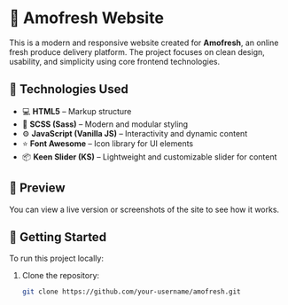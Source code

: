 # 🌿 Amofresh Website

This is a modern and responsive website created for **Amofresh**, an online fresh produce delivery platform. The project focuses on clean design, usability, and simplicity using core frontend technologies.

## 🔧 Technologies Used

- 💻 **HTML5** – Markup structure
- 🎨 **SCSS (Sass)** – Modern and modular styling
- ⚙️ **JavaScript (Vanilla JS)** – Interactivity and dynamic content
- ⭐ **Font Awesome** – Icon library for UI elements
- 📦 **Keen Slider (KS)** – Lightweight and customizable slider for content

## 📸 Preview

You can view a live version or screenshots of the site to see how it works.

## 🚀 Getting Started

To run this project locally:

1. Clone the repository:
   ```bash
   git clone https://github.com/your-username/amofresh.git
